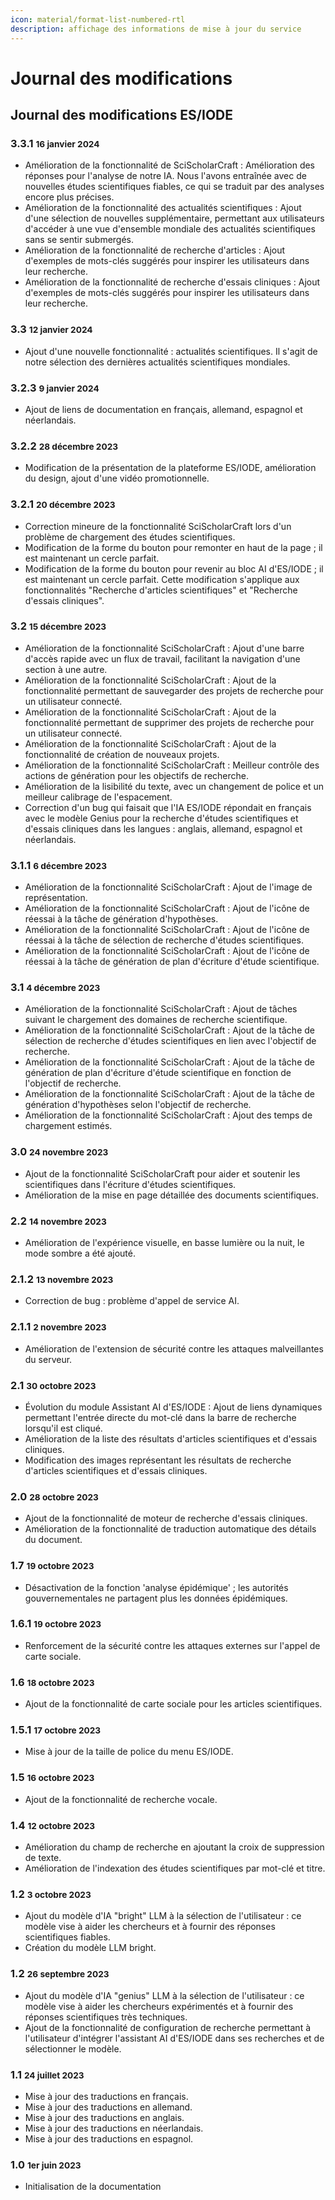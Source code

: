 ```yaml
---
icon: material/format-list-numbered-rtl
description: affichage des informations de mise à jour du service
---
```

# Journal des modifications

## **Journal des modifications ES/IODE**

### 3.3.1 <small>16 janvier 2024</small>

- Amélioration de la fonctionnalité de SciScholarCraft : Amélioration des réponses pour l'analyse de notre IA. Nous l'avons entraînée avec de nouvelles études scientifiques fiables, ce qui se traduit par des analyses encore plus précises.
- Amélioration de la fonctionnalité des actualités scientifiques : Ajout d'une sélection de nouvelles supplémentaire, permettant aux utilisateurs d'accéder à une vue d'ensemble mondiale des actualités scientifiques sans se sentir submergés.
- Amélioration de la fonctionnalité de recherche d'articles : Ajout d'exemples de mots-clés suggérés pour inspirer les utilisateurs dans leur recherche.
- Amélioration de la fonctionnalité de recherche d'essais cliniques : Ajout d'exemples de mots-clés suggérés pour inspirer les utilisateurs dans leur recherche.


### 3.3 <small>12 janvier 2024</small>

- Ajout d'une nouvelle fonctionnalité : actualités scientifiques. Il s'agit de notre sélection des dernières actualités scientifiques mondiales.


### 3.2.3 <small>9 janvier 2024</small>

- Ajout de liens de documentation en français, allemand, espagnol et néerlandais.

### 3.2.2 <small>28 décembre 2023</small>

- Modification de la présentation de la plateforme ES/IODE, amélioration du design, ajout d'une vidéo promotionnelle.

### 3.2.1 <small>20 décembre 2023</small>

- Correction mineure de la fonctionnalité SciScholarCraft lors d'un problème de chargement des études scientifiques.
- Modification de la forme du bouton pour remonter en haut de la page ; il est maintenant un cercle parfait.
- Modification de la forme du bouton pour revenir au bloc AI d'ES/IODE ; il est maintenant un cercle parfait. Cette modification s'applique aux fonctionnalités "Recherche d'articles scientifiques" et "Recherche d'essais cliniques".

### 3.2 <small>15 décembre 2023</small>
- Amélioration de la fonctionnalité SciScholarCraft : Ajout d'une barre d'accès rapide avec un flux de travail, facilitant la navigation d'une section à une autre.
- Amélioration de la fonctionnalité SciScholarCraft : Ajout de la fonctionnalité permettant de sauvegarder des projets de recherche pour un utilisateur connecté.
- Amélioration de la fonctionnalité SciScholarCraft : Ajout de la fonctionnalité permettant de supprimer des projets de recherche pour un utilisateur connecté.
- Amélioration de la fonctionnalité SciScholarCraft : Ajout de la fonctionnalité de création de nouveaux projets.
- Amélioration de la fonctionnalité SciScholarCraft : Meilleur contrôle des actions de génération pour les objectifs de recherche.
- Amélioration de la lisibilité du texte, avec un changement de police et un meilleur calibrage de l'espacement.
- Correction d'un bug qui faisait que l'IA ES/IODE répondait en français avec le modèle Genius pour la recherche d'études scientifiques et d'essais cliniques dans les langues : anglais, allemand, espagnol et néerlandais.

### 3.1.1 <small>6 décembre 2023</small>
- Amélioration de la fonctionnalité SciScholarCraft : Ajout de l'image de représentation.
- Amélioration de la fonctionnalité SciScholarCraft : Ajout de l'icône de réessai à la tâche de génération d'hypothèses.
- Amélioration de la fonctionnalité SciScholarCraft : Ajout de l'icône de réessai à la tâche de sélection de recherche d'études scientifiques.
- Amélioration de la fonctionnalité SciScholarCraft : Ajout de l'icône de réessai à la tâche de génération de plan d'écriture d'étude scientifique.

### 3.1 <small>4 décembre 2023</small>
- Amélioration de la fonctionnalité SciScholarCraft : Ajout de tâches suivant le chargement des domaines de recherche scientifique.
- Amélioration de la fonctionnalité SciScholarCraft : Ajout de la tâche de sélection de recherche d'études scientifiques en lien avec l'objectif de recherche.
- Amélioration de la fonctionnalité SciScholarCraft : Ajout de la tâche de génération de plan d'écriture d'étude scientifique en fonction de l'objectif de recherche.
- Amélioration de la fonctionnalité SciScholarCraft : Ajout de la tâche de génération d'hypothèses selon l'objectif de recherche.
- Amélioration de la fonctionnalité SciScholarCraft : Ajout des temps de chargement estimés.

### 3.0 <small>24 novembre 2023</small>
- Ajout de la fonctionnalité SciScholarCraft pour aider et soutenir les scientifiques dans l'écriture d'études scientifiques.
- Amélioration de la mise en page détaillée des documents scientifiques.

### 2.2 <small>14 novembre 2023</small>

- Amélioration de l'expérience visuelle, en basse lumière ou la nuit, le mode sombre a été ajouté.

### 2.1.2 <small>13 novembre 2023</small>

- Correction de bug : problème d'appel de service AI.

### 2.1.1 <small>2 novembre 2023</small>

- Amélioration de l'extension de sécurité contre les attaques malveillantes du serveur.

### 2.1 <small>30 octobre 2023</small>

- Évolution du module Assistant AI d'ES/IODE : Ajout de liens dynamiques permettant l'entrée directe du mot-clé dans la barre de recherche lorsqu'il est cliqué.
- Amélioration de la liste des résultats d'articles scientifiques et d'essais cliniques.
- Modification des images représentant les résultats de recherche d'articles scientifiques et d'essais cliniques.

### 2.0 <small>28 octobre 2023</small>

- Ajout de la fonctionnalité de moteur de recherche d'essais cliniques.
- Amélioration de la fonctionnalité de traduction automatique des détails du document.

### 1.7 <small>19 octobre 2023</small>

- Désactivation de la fonction 'analyse épidémique' ; les autorités gouvernementales ne partagent plus les données épidémiques.

### 1.6.1 <small>19 octobre 2023</small>

- Renforcement de la sécurité contre les attaques externes sur l'appel de carte sociale.

### 1.6 <small>18 octobre 2023</small>

- Ajout de la fonctionnalité de carte sociale pour les articles scientifiques.

### 1.5.1 <small>17 octobre 2023</small>

- Mise à jour de la taille de police du menu ES/IODE.

### 1.5 <small>16 octobre 2023</small>

- Ajout de la fonctionnalité de recherche vocale.

### 1.4 <small>12 octobre 2023</small>

- Amélioration du champ de recherche en ajoutant la croix de suppression de texte.
- Amélioration de l'indexation des études scientifiques par mot-clé et titre.

### 1.2 <small>3 octobre 2023</small>

- Ajout du modèle d'IA "bright" LLM à la sélection de l'utilisateur : ce modèle vise à aider les chercheurs et à fournir des réponses scientifiques fiables.
- Création du modèle LLM bright.

### 1.2 <small>26 septembre 2023</small>

- Ajout du modèle d'IA "genius" LLM à la sélection de l'utilisateur : ce modèle vise à aider les chercheurs expérimentés et à fournir des réponses scientifiques très techniques.
- Ajout de la fonctionnalité de configuration de recherche permettant à l'utilisateur d'intégrer l'assistant AI d'ES/IODE dans ses recherches et de sélectionner le modèle.

### 1.1 <small>24 juillet 2023</small>
- Mise à jour des traductions en français.
- Mise à jour des traductions en allemand.
- Mise à jour des traductions en anglais.
- Mise à jour des traductions en néerlandais.
- Mise à jour des traductions en espagnol.

### 1.0 <small>1er juin 2023</small>
- Initialisation de la documentation

